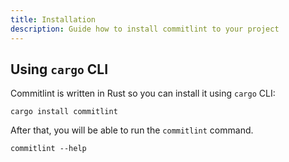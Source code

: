 ```yaml
---
title: Installation
description: Guide how to install commitlint to your project
---
```


## Using `cargo` CLI

Commitlint is written in Rust so you can install it using `cargo` CLI:

```console
cargo install commitlint
```

After that, you will be able to run the `commitlint` command.

```console
commitlint --help
```
